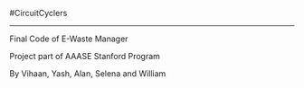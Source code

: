 #CircuitCyclers
_________________

Final Code of E-Waste Manager

Project part of AAASE Stanford Program

By Vihaan, Yash, Alan, Selena and William

